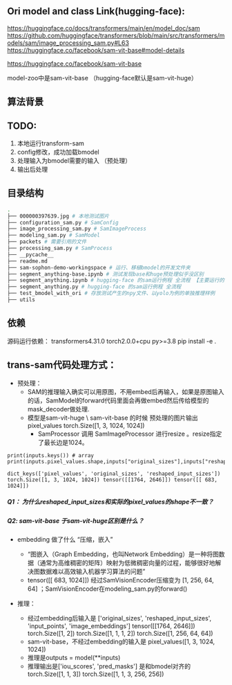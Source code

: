 
## Ori model and class Link(hugging-face):

https://huggingface.co/docs/transformers/main/en/model_doc/sam
https://github.com/huggingface/transformers/blob/main/src/transformers/models/sam/image_processing_sam.py#L63
https://huggingface.co/facebook/sam-vit-base#model-details

https://huggingface.co/facebook/sam-vit-base

model-zoo中是sam-vit-base （hugging-face默认是sam-vit-huge）
## 算法背景


## TODO:
1. 本地运行transform-sam
2. config修改，成功加载bmodel
2. 处理输入为bmodel需要的输入 （预处理）
3. 输出后处理

## 目录结构
```bash
.
├── 000000397639.jpg # 本地测试图片
├── configuration_sam.py # SamConfig
├── image_processing_sam.py # SamImageProcess
├── modeling_sam.py # SamModel
├── packets # 需要引用的文件
├── processing_sam.py # SamProcess
├── __pycache__ 
├── readme.md 
├── sam-sophon-demo-workingspace # 运行、移植bmodel的开发文件夹
├── segment_anything-base.ipynb # 测试发现base和huge预处理似乎没区别
├── segment_anything.ipynb # hugging-face 的sam运行例程 全流程 【主要运行的源码】
├── segment_anything.py # hugging-face 的sam运行例程 全流程
├── test_bmodel_with_ori # 存放测试产生的npy文件、以yolo为例的单独推理样例
├── utils
```


## 依赖
源码运行依赖： transformers4.31.0 torch2.0.0+cpu   py>=3.8 
pip install -e .

## trans-sam代码处理方式：

- 预处理：
    - SAM的推理输入确实可以用原图，不用embed后再输入，如果是原图输入的话，SamModel的forward代码里面会再做embed然后传给模型的mask_decoder做处理. 
    - 模型是sam-vit-huge \ sam-vit-base 的时候 预处理的图片输出 pixel_values torch.Size([1, 3, 1024, 1024]) 
        - SamProcessor 调用 SamImageProcessor 进行resize 。resize指定了最长边是1024。

```
print(inputs.keys()) # array
print(inputs.pixel_values.shape,inputs["original_sizes"],inputs["reshaped_input_sizes"]) 

dict_keys(['pixel_values', 'original_sizes', 'reshaped_input_sizes'])
torch.Size([1, 3, 1024, 1024]) tensor([[1764, 2646]]) tensor([[ 683, 1024]])
```
##### Q1： 为什么reshaped_input_sizes和实际的pixel_values的shape不一致？
##### Q2: sam-vit-base 于sam-vit-huge区别是什么？


- embedding 做了什么 “压缩，嵌入”
    - “图嵌入（Graph Embedding，也叫Network Embedding）是一种将图数据（通常为高维稠密的矩阵）映射为低微稠密向量的过程，能够很好地解决图数据难以高效输入机器学习算法的问题”
    - tensor([[ 683, 1024]]) 经过SamVisionEncoder压缩变为 [1, 256, 64, 64] ；SamVisionEncoder在modeling_sam.py的forward()


- 推理：
    - 经过embedding后输入是 ['original_sizes', 'reshaped_input_sizes', 'input_points', 'image_embeddings']
        tensor([[1764, 2646]])
        torch.Size([1, 2])
        torch.Size([1, 1, 1, 2])
        torch.Size([1, 256, 64, 64])
    - sam-vit-base，不经过embedding的输入是 pixel_values([1, 3, 1024, 1024]) 
    - 推理是outputs = model(**inputs)
    - 推理输出是['iou_scores', 'pred_masks'] 是和bmodel对齐的
        torch.Size([1, 1, 3]) torch.Size([1, 1, 3, 256, 256])


